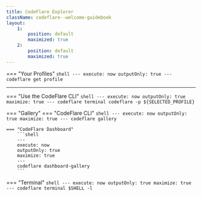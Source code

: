 ```yaml
---
title: CodeFlare Explorer
className: codeflare--welcome-guidebook
layout:
    1:
        position: default
        maximized: true
    2:
        position: default
        maximized: true
---
```


=== "Your Profiles"
    ```shell
    ---
    execute: now
    outputOnly: true
    ---
    codeflare get profile
    ```

---

=== "Use the CodeFlare CLI"
    ```shell
    ---
    execute: now
    outputOnly: true
    maximize: true
    ---
    codeflare terminal codeflare -p ${SELECTED_PROFILE}
    ```

=== "Gallery"
    === "CodeFlare CLI"
        ```shell
        ---
        execute: now
        outputOnly: true
        maximize: true
        ---
        codeflare gallery
        ```

    === "CodeFlare Dashboard"
        ```shell
        ---
        execute: now
        outputOnly: true
        maximize: true
        ---
        codeflare dashboard-gallery
        ```

=== "Terminal"
    ```shell
    ---
    execute: now
    outputOnly: true
    maximize: true
    ---
    codeflare terminal $SHELL -l
    ```

